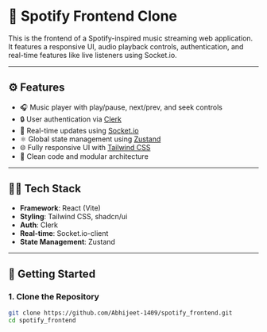 # 🎵 Spotify Frontend Clone

This is the frontend of a Spotify-inspired music streaming web application. It features a responsive UI, audio playback controls, authentication, and real-time features like live listeners using Socket.io.

---

## ⚙️ Features

- 🎧 Music player with play/pause, next/prev, and seek controls
- 🔒 User authentication via [Clerk](https://clerk.dev)
- 💬 Real-time updates using [Socket.io](https://socket.io)
- ⚛️ Global state management using [Zustand](https://github.com/pmndrs/zustand)
- 🌐 Fully responsive UI with [Tailwind CSS](https://tailwindcss.com)
- 🧠 Clean code and modular architecture

---

## 🧑‍💻 Tech Stack

- **Framework**: React (Vite)
- **Styling**: Tailwind CSS, shadcn/ui
- **Auth**: Clerk
- **Real-time**: Socket.io-client
- **State Management**: Zustand

---

## 🚀 Getting Started

### 1. Clone the Repository

```bash
git clone https://github.com/Abhijeet-1409/spotify_frontend.git
cd spotify_frontend
